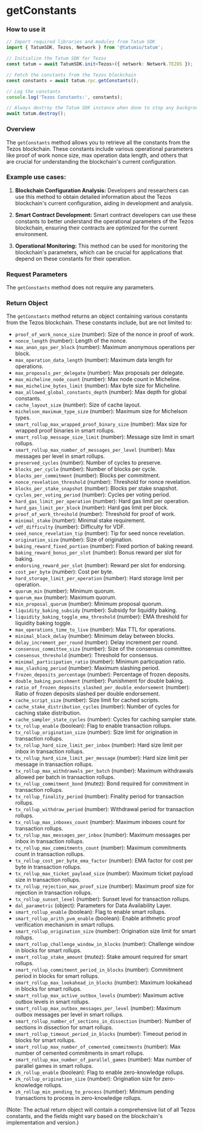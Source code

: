 # getConstants

### How to use it

```typescript
// Import required libraries and modules from Tatum SDK
import { TatumSDK, Tezos, Network } from '@tatumio/tatum';

// Initialize the Tatum SDK for Tezos
const tatum = await TatumSDK.init<Tezos>({ network: Network.TEZOS });

// Fetch the constants from the Tezos blockchain
const constants = await tatum.rpc.getConstants();

// Log the constants
console.log('Tezos Constants:', constants);

// Always destroy the Tatum SDK instance when done to stop any background processes
await tatum.destroy();
```

### Overview

The `getConstants` method allows you to retrieve all the constants from the Tezos blockchain. These constants include various operational parameters like proof of work nonce size, max operation data length, and others that are crucial for understanding the blockchain's current configuration.

### Example use cases:

1. **Blockchain Configuration Analysis:**
   Developers and researchers can use this method to obtain detailed information about the Tezos blockchain's current configuration, aiding in development and analysis.

2. **Smart Contract Development:**
   Smart contract developers can use these constants to better understand the operational parameters of the Tezos blockchain, ensuring their contracts are optimized for the current environment.

3. **Operational Monitoring:**
   This method can be used for monitoring the blockchain's parameters, which can be crucial for applications that depend on these constants for their operation.

### Request Parameters

The `getConstants` method does not require any parameters.

### Return Object

The `getConstants` method returns an object containing various constants from the Tezos blockchain. These constants include, but are not limited to:

- `proof_of_work_nonce_size` (number): Size of the nonce in proof of work.
- `nonce_length` (number): Length of the nonce.
- `max_anon_ops_per_block` (number): Maximum anonymous operations per block.
- `max_operation_data_length` (number): Maximum data length for operations.
- `max_proposals_per_delegate` (number): Max proposals per delegate.
- `max_micheline_node_count` (number): Max node count in Micheline.
- `max_micheline_bytes_limit` (number): Max byte size for Micheline.
- `max_allowed_global_constants_depth` (number): Max depth for global constants.
- `cache_layout_size` (number): Size of cache layout.
- `michelson_maximum_type_size` (number): Maximum size for Michelson types.
- `smart_rollup_max_wrapped_proof_binary_size` (number): Max size for wrapped proof binaries in smart rollups.
- `smart_rollup_message_size_limit` (number): Message size limit in smart rollups.
- `smart_rollup_max_number_of_messages_per_level` (number): Max messages per level in smart rollups.
- `preserved_cycles` (number): Number of cycles to preserve.
- `blocks_per_cycle` (number): Number of blocks per cycle.
- `blocks_per_commitment` (number): Blocks per commitment.
- `nonce_revelation_threshold` (number): Threshold for nonce revelation.
- `blocks_per_stake_snapshot` (number): Blocks per stake snapshot.
- `cycles_per_voting_period` (number): Cycles per voting period.
- `hard_gas_limit_per_operation` (number): Hard gas limit per operation.
- `hard_gas_limit_per_block` (number): Hard gas limit per block.
- `proof_of_work_threshold` (number): Threshold for proof of work.
- `minimal_stake` (number): Minimal stake requirement.
- `vdf_difficulty` (number): Difficulty for VDF.
- `seed_nonce_revelation_tip` (number): Tip for seed nonce revelation.
- `origination_size` (number): Size of origination.
- `baking_reward_fixed_portion` (number): Fixed portion of baking reward.
- `baking_reward_bonus_per_slot` (number): Bonus reward per slot for baking.
- `endorsing_reward_per_slot` (number): Reward per slot for endorsing.
- `cost_per_byte` (number): Cost per byte.
- `hard_storage_limit_per_operation` (number): Hard storage limit per operation.
- `quorum_min` (number): Minimum quorum.
- `quorum_max` (number): Maximum quorum.
- `min_proposal_quorum` (number): Minimum proposal quorum.
- `liquidity_baking_subsidy` (number): Subsidy for liquidity baking.
- `liquidity_baking_toggle_ema_threshold` (number): EMA threshold for liquidity baking toggle.
- `max_operations_time_to_live` (number): Max TTL for operations.
- `minimal_block_delay` (number): Minimum delay between blocks.
- `delay_increment_per_round` (number): Delay increment per round.
- `consensus_committee_size` (number): Size of the consensus committee.
- `consensus_threshold` (number): Threshold for consensus.
- `minimal_participation_ratio` (number): Minimum participation ratio.
- `max_slashing_period` (number): Maximum slashing period.
- `frozen_deposits_percentage` (number): Percentage of frozen deposits.
- `double_baking_punishment` (number): Punishment for double baking.
- `ratio_of_frozen_deposits_slashed_per_double_endorsement` (number): Ratio of frozen deposits slashed per double endorsement.
- `cache_script_size` (number): Size limit for cached scripts.
- `cache_stake_distribution_cycles` (number): Number of cycles for caching stake distribution.
- `cache_sampler_state_cycles` (number): Cycles for caching sampler state.
- `tx_rollup_enable` (boolean): Flag to enable transaction rollups.
- `tx_rollup_origination_size` (number): Size limit for origination in transaction rollups.
- `tx_rollup_hard_size_limit_per_inbox` (number): Hard size limit per inbox in transaction rollups.
- `tx_rollup_hard_size_limit_per_message` (number): Hard size limit per message in transaction rollups.
- `tx_rollup_max_withdrawals_per_batch` (number): Maximum withdrawals allowed per batch in transaction rollups.
- `tx_rollup_commitment_bond` (mutez): Bond required for commitment in transaction rollups.
- `tx_rollup_finality_period` (number): Finality period for transaction rollups.
- `tx_rollup_withdraw_period` (number): Withdrawal period for transaction rollups.
- `tx_rollup_max_inboxes_count` (number): Maximum inboxes count for transaction rollups.
- `tx_rollup_max_messages_per_inbox` (number): Maximum messages per inbox in transaction rollups.
- `tx_rollup_max_commitments_count` (number): Maximum commitments count in transaction rollups.
- `tx_rollup_cost_per_byte_ema_factor` (number): EMA factor for cost per byte in transaction rollups.
- `tx_rollup_max_ticket_payload_size` (number): Maximum ticket payload size in transaction rollups.
- `tx_rollup_rejection_max_proof_size` (number): Maximum proof size for rejection in transaction rollups.
- `tx_rollup_sunset_level` (number): Sunset level for transaction rollups.
- `dal_parametric` (object): Parameters for Data Availability Layer.
- `smart_rollup_enable` (boolean): Flag to enable smart rollups.
- `smart_rollup_arith_pvm_enable` (boolean): Enable arithmetic proof verification mechanism in smart rollups.
- `smart_rollup_origination_size` (number): Origination size limit for smart rollups.
- `smart_rollup_challenge_window_in_blocks` (number): Challenge window in blocks for smart rollups.
- `smart_rollup_stake_amount` (mutez): Stake amount required for smart rollups.
- `smart_rollup_commitment_period_in_blocks` (number): Commitment period in blocks for smart rollups.
- `smart_rollup_max_lookahead_in_blocks` (number): Maximum lookahead in blocks for smart rollups.
- `smart_rollup_max_active_outbox_levels` (number): Maximum active outbox levels in smart rollups.
- `smart_rollup_max_outbox_messages_per_level` (number): Maximum outbox messages per level in smart rollups.
- `smart_rollup_number_of_sections_in_dissection` (number): Number of sections in dissection for smart rollups.
- `smart_rollup_timeout_period_in_blocks` (number): Timeout period in blocks for smart rollups.
- `smart_rollup_max_number_of_cemented_commitments` (number): Max number of cemented commitments in smart rollups.
- `smart_rollup_max_number_of_parallel_games` (number): Max number of parallel games in smart rollups.
- `zk_rollup_enable` (boolean): Flag to enable zero-knowledge rollups.
- `zk_rollup_origination_size` (number): Origination size for zero-knowledge rollups.
- `zk_rollup_min_pending_to_process` (number): Minimum pending transactions to process in zero-knowledge rollups.

(Note: The actual return object will contain a comprehensive list of all Tezos constants, and the fields might vary based on the blockchain's implementation and version.)